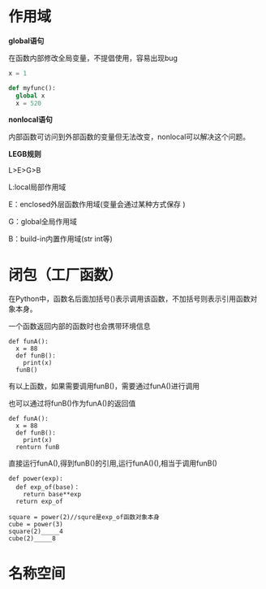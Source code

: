 # 作用域
**global语句**

在函数内部修改全局变量，不提倡使用，容易出现bug
```python
x = 1

def myfunc():
  global x
  x = 520

```

**nonlocal语句**

内部函数可访问到外部函数的变量但无法改变，nonlocal可以解决这个问题。

**LEGB规则**

L>E>G>B

L:local局部作用域

E：enclosed外层函数作用域(变量会通过某种方式保存 )

G：global全局作用域

B：build-in内置作用域(str int等)
   
# 闭包（工厂函数）

在Python中，函数名后面加括号()表示调用该函数，不加括号则表示引用函数对象本身。

一个函数返回内部的函数时也会携带环境信息

```
def funA():
  x = 88
  def funB():
    print(x)
  funB()

```
有以上函数，如果需要调用funB()，需要通过funA()进行调用

也可以通过将funB()作为funA()的返回值

```
def funA():
  x = 88
  def funB():
    print(x)
  renturn funB

```
直接运行funA(),得到funB()的引用,运行funA()(),相当于调用funB()

```
def power(exp):
  def exp_of(base)：
    return base**exp
  return exp_of

square = power(2)//squre是exp_of函数对象本身
cube = power(3)
square(2)_____4
cube(2)_____8

```



# 名称空间
